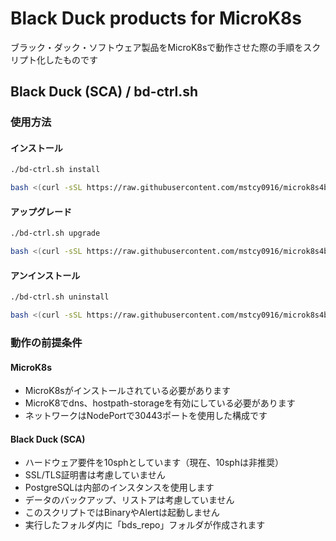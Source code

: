 
# **Black Duck products for MicroK8s**
ブラック・ダック・ソフトウェア製品をMicroK8sで動作させた際の手順をスクリプト化したものです

## Black Duck (SCA) / bd-ctrl.sh
### 使用方法
#### インストール
```bash
./bd-ctrl.sh install
```
```bash
bash <(curl -sSL https://raw.githubusercontent.com/mstcy0916/microk8s4bds/refs/heads/main/bd-ctrl.sh) install
```
#### アップグレード
```bash
./bd-ctrl.sh upgrade
```
```bash
bash <(curl -sSL https://raw.githubusercontent.com/mstcy0916/microk8s4bds/refs/heads/main/bd-ctrl.sh) upgrade
```
#### アンインストール
```bash
./bd-ctrl.sh uninstall
```
```bash
bash <(curl -sSL https://raw.githubusercontent.com/mstcy0916/microk8s4bds/refs/heads/main/bd-ctrl.sh) uninstall
```
### 動作の前提条件
#### MicroK8s
* MicroK8sがインストールされている必要があります
* MicroK8でdns、hostpath-storageを有効にしている必要があります
* ネットワークはNodePortで30443ポートを使用した構成です
#### Black Duck (SCA)
* ハードウェア要件を10sphとしています（現在、10sphは非推奨）
* SSL/TLS証明書は考慮していません
* PostgreSQLは内部のインスタンスを使用します
* データのバックアップ、リストアは考慮していません
* このスクリプトではBinaryやAlertは起動しません
* 実行したフォルダ内に「bds_repo」フォルダが作成されます
